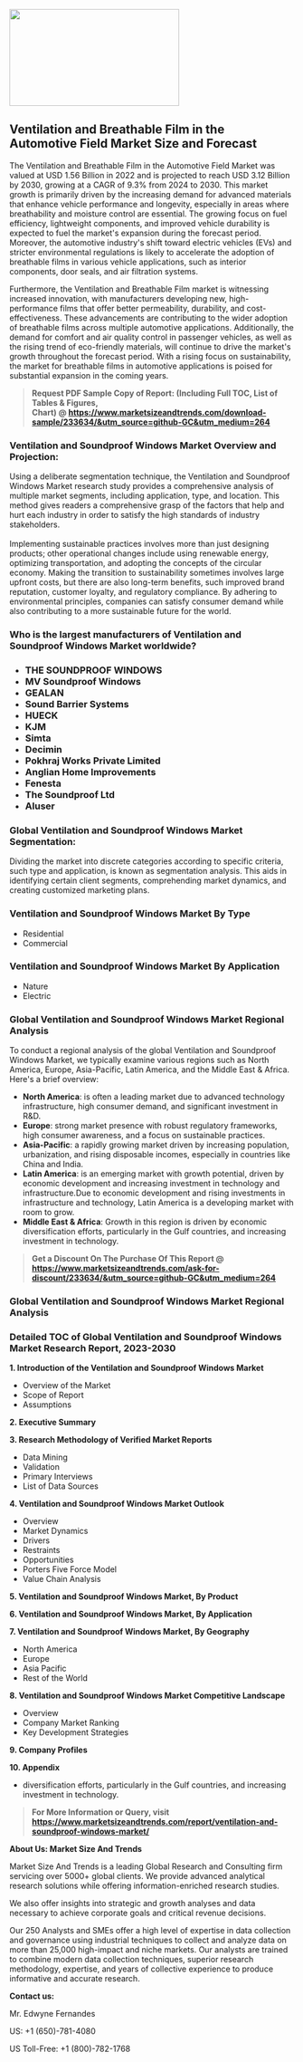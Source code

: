 <p><img class="alignnone size-medium wp-image-20088" src="https://ffe5etoiles.com/wp-content/uploads/2024/12/MST1-300x171.png" alt="" width="300" height="171" /></p><h2>Ventilation and Breathable Film in the Automotive Field Market Size and Forecast</h2><p>The Ventilation and Breathable Film in the Automotive Field Market was valued at USD 1.56 Billion in 2022 and is projected to reach USD 3.12 Billion by 2030, growing at a CAGR of 9.3% from 2024 to 2030. This market growth is primarily driven by the increasing demand for advanced materials that enhance vehicle performance and longevity, especially in areas where breathability and moisture control are essential. The growing focus on fuel efficiency, lightweight components, and improved vehicle durability is expected to fuel the market's expansion during the forecast period. Moreover, the automotive industry's shift toward electric vehicles (EVs) and stricter environmental regulations is likely to accelerate the adoption of breathable films in various vehicle applications, such as interior components, door seals, and air filtration systems.</p><p>Furthermore, the Ventilation and Breathable Film market is witnessing increased innovation, with manufacturers developing new, high-performance films that offer better permeability, durability, and cost-effectiveness. These advancements are contributing to the wider adoption of breathable films across multiple automotive applications. Additionally, the demand for comfort and air quality control in passenger vehicles, as well as the rising trend of eco-friendly materials, will continue to drive the market's growth throughout the forecast period. With a rising focus on sustainability, the market for breathable films in automotive applications is poised for substantial expansion in the coming years.</p></p><blockquote id="" class=""><strong>Request PDF Sample Copy of Report: (Including Full TOC, List of Tables &amp; Figures, Chart)&nbsp;@&nbsp;<strong><a href="https://www.marketsizeandtrends.com/download-sample/233634/&utm_source=github-GC&utm_medium=264" target="_blank">https://www.marketsizeandtrends.com/download-sample/233634/&utm_source=github-GC&utm_medium=264</a></strong></strong></blockquote><h3 id="" class="">Ventilation and Soundproof Windows Market&nbsp;Overview and Projection:</h3><p id="" class="">Using a deliberate segmentation technique, the Ventilation and Soundproof Windows Market research study provides a comprehensive analysis of multiple market segments, including application, type, and location. This method gives readers a comprehensive grasp of the factors that help and hurt each industry in order to satisfy the high standards of industry stakeholders. <br /> <br />Implementing sustainable practices involves more than just designing products; other operational changes include using renewable energy, optimizing transportation, and adopting the concepts of the circular economy. Making the transition to sustainability sometimes involves large upfront costs, but there are also long-term benefits, such improved brand reputation, customer loyalty, and regulatory compliance. By adhering to environmental principles, companies can satisfy consumer demand while also contributing to a more sustainable future for the world.</p><h3 id="" class="">Who is the largest manufacturers of&nbsp;Ventilation and Soundproof Windows Market worldwide?</h3><h3 class=""><p><ul><li>THE SOUNDPROOF WINDOWS </li><li> MV Soundproof Windows </li><li> GEALAN </li><li> Sound Barrier Systems </li><li> HUECK </li><li> KJM </li><li> Simta </li><li> Decimin </li><li> Pokhraj Works Private Limited </li><li> Anglian Home Improvements </li><li> Fenesta </li><li> The Soundproof Ltd </li><li> Aluser</li></ul></p></h3><h3 id="" class="">Global&nbsp;Ventilation and Soundproof Windows Market Segmentation:</h3><p id="" class="">Dividing the market into discrete categories according to specific criteria, such type and application, is known as segmentation analysis. This aids in identifying certain client segments, comprehending market dynamics, and creating customized marketing plans.</p><h3 id="" class="">Ventilation and Soundproof Windows Market&nbsp;By Type</h3><p><p><ul><li>Residential</li><li> Commercial</p></li></ul></p></p><h3 id="" class="">Ventilation and Soundproof Windows Market&nbsp;By Application</h3><p class=""><p><ul><li>Nature</li><li> Electric</li></ul></p></p><h3 id="" class="">Global Ventilation and Soundproof Windows Market Regional Analysis</h3><p id="" class="">To conduct a regional analysis of the global Ventilation and Soundproof Windows Market, we typically examine various regions such as North America, Europe, Asia-Pacific, Latin America, and the Middle East &amp; Africa. Here's a brief overview:</p><ul><li><strong>North America</strong>: is often a leading market due to advanced technology infrastructure, high consumer demand, and significant investment in R&amp;D.</li><li><strong>Europe</strong>: strong market presence with robust regulatory frameworks, high consumer awareness, and a focus on sustainable practices.</li><li><strong>Asia-Pacific</strong>: a rapidly growing market driven by increasing population, urbanization, and rising disposable incomes, especially in countries like China and India.</li><li><strong>Latin America</strong>: is an emerging market with growth potential, driven by economic development and increasing investment in technology and infrastructure.Due to economic development and rising investments in infrastructure and technology, Latin America is a developing market with room to grow.</li><li><strong>Middle East &amp; Africa</strong>: Growth in this region is driven by economic diversification efforts, particularly in the Gulf countries, and increasing investment in technology.</li></ul><blockquote id="" class=""><strong>Get a Discount On The Purchase Of This Report @ <strong><a href="https://www.marketsizeandtrends.com/ask-for-discount/233634/&utm_source=github-GC&utm_medium=264" target="_blank">https://www.marketsizeandtrends.com/ask-for-discount/233634/&utm_source=github-GC&utm_medium=264</a></strong></strong></blockquote><h3 id="" class="">Global Ventilation and Soundproof Windows Market Regional Analysis</h3><h3 id="" class="">Detailed TOC of Global Ventilation and Soundproof Windows Market Research Report, 2023-2030</h3><p id="" class=""><strong>1. Introduction of the Ventilation and Soundproof Windows Market</strong></p><ul><li>Overview of the Market</li><li>Scope of Report</li><li>Assumptions</li></ul><p id="" class=""><strong>2. Executive Summary</strong></p><p id="" class=""><strong>3. Research Methodology of Verified Market Reports</strong></p><ul><li>Data Mining</li><li>Validation</li><li>Primary Interviews</li><li>List of Data Sources</li></ul><p id="" class=""><strong>4. Ventilation and Soundproof Windows Market Outlook</strong></p><ul><li>Overview</li><li>Market Dynamics</li><li>Drivers</li><li>Restraints</li><li>Opportunities</li><li>Porters Five Force Model</li><li>Value Chain Analysis</li></ul><p id="" class=""><strong>5. Ventilation and Soundproof Windows Market, By Product</strong></p><p id="" class=""><strong>6. Ventilation and Soundproof Windows Market, By Application</strong></p><p id="" class=""><strong>7. Ventilation and Soundproof Windows Market, By Geography</strong></p><ul><li>North America</li><li>Europe</li><li>Asia Pacific</li><li>Rest of the World</li></ul><p id="" class=""><strong>8. Ventilation and Soundproof Windows Market Competitive Landscape</strong></p><ul><li>Overview</li><li>Company Market Ranking</li><li>Key Development Strategies</li></ul><p id="" class=""><strong>9. Company Profiles</strong></p><p id="" class=""><strong>10. Appendix</strong></p><ul><li>diversification efforts, particularly in the Gulf countries, and increasing investment in technology.</li></ul><blockquote id="" class=""><strong>For More Information or Query, visit <strong><strong><a href="https://www.marketsizeandtrends.com/report/ventilation-and-soundproof-windows-market/" target="_blank">https://www.marketsizeandtrends.com/report/ventilation-and-soundproof-windows-market/</a></strong></strong></strong></blockquote><p id="" class=""><strong>About Us: Market Size And Trends</strong></p><p id="" class="">Market Size And Trends is a leading Global Research and Consulting firm servicing over 5000+ global clients. We provide advanced analytical research solutions while offering information-enriched research studies.</p><p id="" class="">We also offer insights into strategic and growth analyses and data necessary to achieve corporate goals and critical revenue decisions.</p><p id="" class="">Our 250 Analysts and SMEs offer a high level of expertise in data collection and governance using industrial techniques to collect and analyze data on more than 25,000 high-impact and niche markets. Our analysts are trained to combine modern data collection techniques, superior research methodology, expertise, and years of collective experience to produce informative and accurate research.</p><p id="" class=""><strong>Contact us:</strong></p><p id="" class="">Mr. Edwyne Fernandes</p><p id="" class="">US: +1 (650)-781-4080</p><p id="" class="">US Toll-Free: +1 (800)-782-1768</p>
